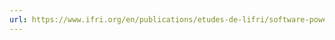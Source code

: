 ```yaml
---
url: https://www.ifri.org/en/publications/etudes-de-lifri/software-power-economic-and-geopolitical-implications-open-source
---
```

